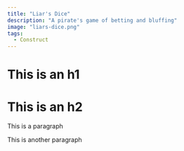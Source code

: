 ```yaml
---
title: "Liar's Dice"
description: "A pirate's game of betting and bluffing"
image: "liars-dice.png"
tags:
  - Construct
---
```


# This is an h1

# This is an h2

This is a paragraph

This is another paragraph
